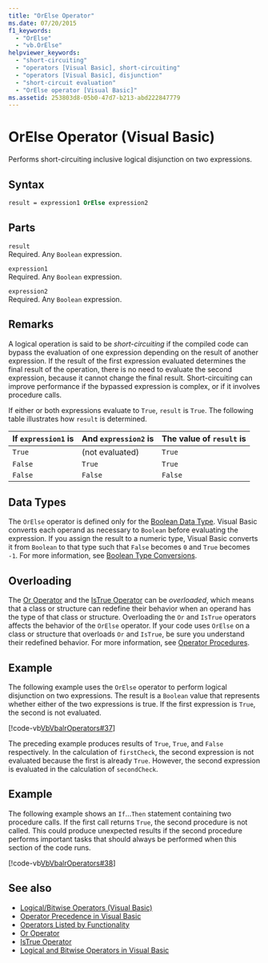 ```yaml
---
title: "OrElse Operator"
ms.date: 07/20/2015
f1_keywords: 
  - "OrElse"
  - "vb.OrElse"
helpviewer_keywords: 
  - "short-circuiting"
  - "operators [Visual Basic], short-circuiting"
  - "operators [Visual Basic], disjunction"
  - "short-circuit evaluation"
  - "OrElse operator [Visual Basic]"
ms.assetid: 253803d8-05b0-47d7-b213-abd222847779
---
```

# OrElse Operator (Visual Basic)

Performs short-circuiting inclusive logical disjunction on two expressions.  
  
## Syntax  
  
```vb
result = expression1 OrElse expression2  
```  
  
## Parts  

 `result`  
 Required. Any `Boolean` expression.  
  
 `expression1`  
 Required. Any `Boolean` expression.  
  
 `expression2`  
 Required. Any `Boolean` expression.  
  
## Remarks  

 A logical operation is said to be *short-circuiting* if the compiled code can bypass the evaluation of one expression depending on the result of another expression. If the result of the first expression evaluated determines the final result of the operation, there is no need to evaluate the second expression, because it cannot change the final result. Short-circuiting can improve performance if the bypassed expression is complex, or if it involves procedure calls.  
  
 If either or both expressions evaluate to `True`, `result` is `True`. The following table illustrates how `result` is determined.  
  
|If `expression1` is|And `expression2` is|The value of `result` is|  
|-------------------------|--------------------------|------------------------------|  
|`True`|(not evaluated)|`True`|  
|`False`|`True`|`True`|  
|`False`|`False`|`False`|  
  
## Data Types  

 The `OrElse` operator is defined only for the [Boolean Data Type](../data-types/boolean-data-type.md). Visual Basic converts each operand as necessary to `Boolean` before evaluating the expression. If you assign the result to a numeric type, Visual Basic converts it from `Boolean` to that type such that `False` becomes `0` and `True` becomes `-1`.
For more information, see [Boolean Type Conversions](../data-types/boolean-data-type.md#type-conversions).
  
## Overloading  

 The [Or Operator](or-operator.md) and the [IsTrue Operator](istrue-operator.md) can be *overloaded*, which means that a class or structure can redefine their behavior when an operand has the type of that class or structure. Overloading the `Or` and `IsTrue` operators affects the behavior of the `OrElse` operator. If your code uses `OrElse` on a class or structure that overloads `Or` and `IsTrue`, be sure you understand their redefined behavior. For more information, see [Operator Procedures](../../programming-guide/language-features/procedures/operator-procedures.md).  
  
## Example  

 The following example uses the `OrElse` operator to perform logical disjunction on two expressions. The result is a `Boolean` value that represents whether either of the two expressions is true. If the first expression is `True`, the second is not evaluated.  
  
 [!code-vb[VbVbalrOperators#37](~/samples/snippets/visualbasic/VS_Snippets_VBCSharp/VbVbalrOperators/VB/Class1.vb#37)]  
  
 The preceding example produces results of `True`, `True`, and `False` respectively. In the calculation of `firstCheck`, the second expression is not evaluated because the first is already `True`. However, the second expression is evaluated in the calculation of `secondCheck`.  
  
## Example  

 The following example shows an `If`...`Then` statement containing two procedure calls. If the first call returns `True`, the second procedure is not called. This could produce unexpected results if the second procedure performs important tasks that should always be performed when this section of the code runs.  
  
 [!code-vb[VbVbalrOperators#38](~/samples/snippets/visualbasic/VS_Snippets_VBCSharp/VbVbalrOperators/VB/Class1.vb#38)]  
  
## See also

- [Logical/Bitwise Operators (Visual Basic)](logical-bitwise-operators.md)
- [Operator Precedence in Visual Basic](operator-precedence.md)
- [Operators Listed by Functionality](operators-listed-by-functionality.md)
- [Or Operator](or-operator.md)
- [IsTrue Operator](istrue-operator.md)
- [Logical and Bitwise Operators in Visual Basic](../../programming-guide/language-features/operators-and-expressions/logical-and-bitwise-operators.md)
